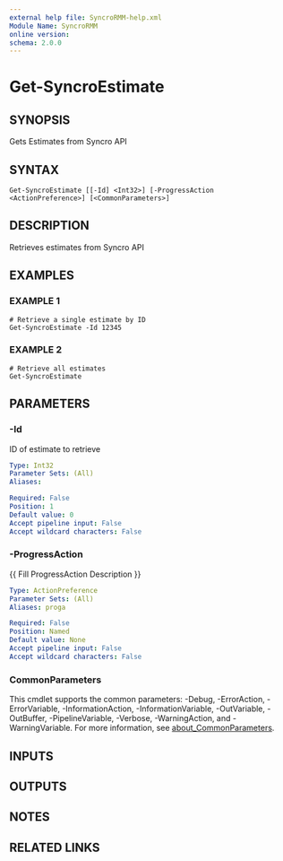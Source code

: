 ```yaml
---
external help file: SyncroRMM-help.xml
Module Name: SyncroRMM
online version:
schema: 2.0.0
---
```


# Get-SyncroEstimate

## SYNOPSIS
Gets Estimates from Syncro API

## SYNTAX

```
Get-SyncroEstimate [[-Id] <Int32>] [-ProgressAction <ActionPreference>] [<CommonParameters>]
```

## DESCRIPTION
Retrieves estimates from Syncro API

## EXAMPLES

### EXAMPLE 1
```
# Retrieve a single estimate by ID
Get-SyncroEstimate -Id 12345
```

### EXAMPLE 2
```
# Retrieve all estimates
Get-SyncroEstimate
```

## PARAMETERS

### -Id
ID of estimate to retrieve

```yaml
Type: Int32
Parameter Sets: (All)
Aliases:

Required: False
Position: 1
Default value: 0
Accept pipeline input: False
Accept wildcard characters: False
```

### -ProgressAction
{{ Fill ProgressAction Description }}

```yaml
Type: ActionPreference
Parameter Sets: (All)
Aliases: proga

Required: False
Position: Named
Default value: None
Accept pipeline input: False
Accept wildcard characters: False
```

### CommonParameters
This cmdlet supports the common parameters: -Debug, -ErrorAction, -ErrorVariable, -InformationAction, -InformationVariable, -OutVariable, -OutBuffer, -PipelineVariable, -Verbose, -WarningAction, and -WarningVariable. For more information, see [about_CommonParameters](http://go.microsoft.com/fwlink/?LinkID=113216).

## INPUTS

## OUTPUTS

## NOTES

## RELATED LINKS
